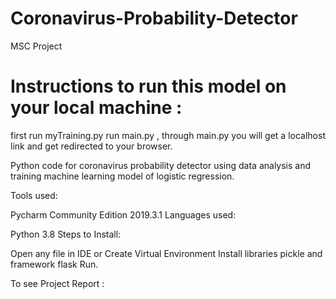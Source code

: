 # Coronavirus-Probability-Detector
MSC Project

# Instructions to run this model on your local machine :
first run myTraining.py
run main.py , through main.py you will get a localhost link and get redirected to your browser.




Python code for coronavirus probability detector using data analysis and training machine learning model of logistic regression.

Tools used:

Pycharm Community Edition 2019.3.1
Languages used:

Python 3.8
Steps to Install:

Open any file in IDE or Create Virtual Environment
Install libraries pickle and framework flask
Run.

To see Project Report :

